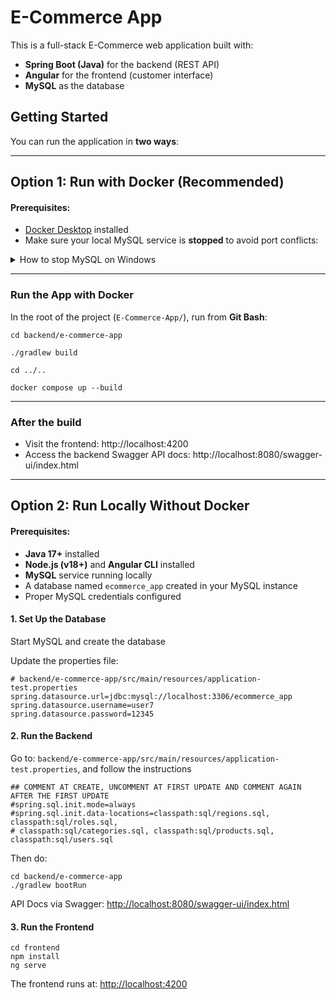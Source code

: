 # E-Commerce App

This is a full-stack E-Commerce web application built with:

-  **Spring Boot (Java)** for the backend (REST API)
-  **Angular** for the frontend (customer interface)
-  **MySQL** as the database

## Getting Started

You can run the application in **two ways**:

---

## Option 1: Run with Docker (Recommended)

#### Prerequisites:
- [Docker Desktop](https://www.docker.com/products/docker-desktop) installed
- Make sure your local MySQL service is **stopped** to avoid port conflicts:

<details>
<summary>How to stop MySQL on Windows</summary>

1. Press `Win + R` to open the Run dialog
2. Type `services.msc` and press Enter
3. Find **MySQL80** in the list
4. If it's running, right-click it and select **Stop**

</details>

---

### Run the App with Docker

In the root of the project (`E-Commerce-App/`), run from **Git Bash**:

```
cd backend/e-commerce-app
```
```
./gradlew build
```

```
cd ../..
```
```
docker compose up --build
```
---

### After the build
- Visit the frontend: http://localhost:4200
- Access the backend Swagger API docs: http://localhost:8080/swagger-ui/index.html

---

## Option 2: Run Locally Without Docker

#### Prerequisites:

- **Java 17+** installed
- **Node.js (v18+)** and **Angular CLI** installed
- **MySQL** service running locally
- A database named `ecommerce_app` created in your MySQL instance
- Proper MySQL credentials configured

#### 1. Set Up the Database
Start MySQL and create the database

Update the properties file:

```properties
# backend/e-commerce-app/src/main/resources/application-test.properties
spring.datasource.url=jdbc:mysql://localhost:3306/ecommerce_app
spring.datasource.username=user7
spring.datasource.password=12345
```

#### 2. Run the Backend

Go to: `backend/e-commerce-app/src/main/resources/application-test.properties`, and follow the instructions

```properties
## COMMENT AT CREATE, UNCOMMENT AT FIRST UPDATE AND COMMENT AGAIN AFTER THE FIRST UPDATE
#spring.sql.init.mode=always
#spring.sql.init.data-locations=classpath:sql/regions.sql, classpath:sql/roles.sql, 
# classpath:sql/categories.sql, classpath:sql/products.sql, classpath:sql/users.sql
```
Then do:

```
cd backend/e-commerce-app
./gradlew bootRun
```

API Docs via Swagger: [http://localhost:8080/swagger-ui/index.html](http://localhost:8080/swagger-ui/index.html)

#### 3. Run the Frontend

```
cd frontend
npm install
ng serve
```

The frontend runs at: [http://localhost:4200](http://localhost:4200)